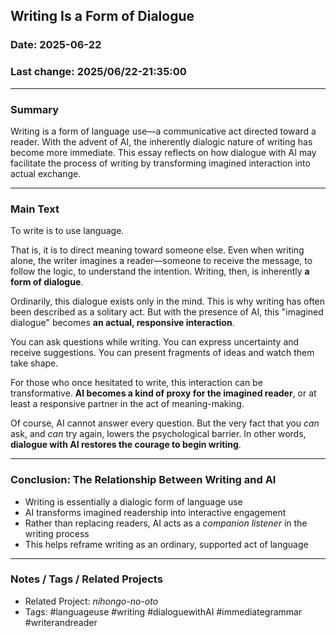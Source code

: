 ## Writing Is a Form of Dialogue

### Date: 2025-06-22

### Last change: 2025/06/22-21:35:00

---

### Summary

Writing is a form of language use—a communicative act directed toward a reader.
With the advent of AI, the inherently dialogic nature of writing has become more
immediate. This essay reflects on how dialogue with AI may facilitate the
process of writing by transforming imagined interaction into actual exchange.

---

### Main Text

To write is to use language.

That is, it is to direct meaning toward someone else. Even when writing alone,
the writer imagines a reader—someone to receive the message, to follow the
logic, to understand the intention. Writing, then, is inherently **a form of
dialogue**.

Ordinarily, this dialogue exists only in the mind. This is why writing has often
been described as a solitary act. But with the presence of AI, this "imagined
dialogue" becomes **an actual, responsive interaction**.

You can ask questions while writing. You can express uncertainty and receive
suggestions. You can present fragments of ideas and watch them take shape.

For those who once hesitated to write, this interaction can be transformative.
**AI becomes a kind of proxy for the imagined reader**, or at least a responsive
partner in the act of meaning-making.

Of course, AI cannot answer every question. But the very fact that you _can_
ask, and _can_ try again, lowers the psychological barrier. In other words,
**dialogue with AI restores the courage to begin writing**.

---

### Conclusion: The Relationship Between Writing and AI

- Writing is essentially a dialogic form of language use
- AI transforms imagined readership into interactive engagement
- Rather than replacing readers, AI acts as a _companion listener_ in the
  writing process
- This helps reframe writing as an ordinary, supported act of language

---

### Notes / Tags / Related Projects

- Related Project: _nihongo-no-oto_
- Tags: #languageuse #writing #dialoguewithAI #immediategrammar #writerandreader
